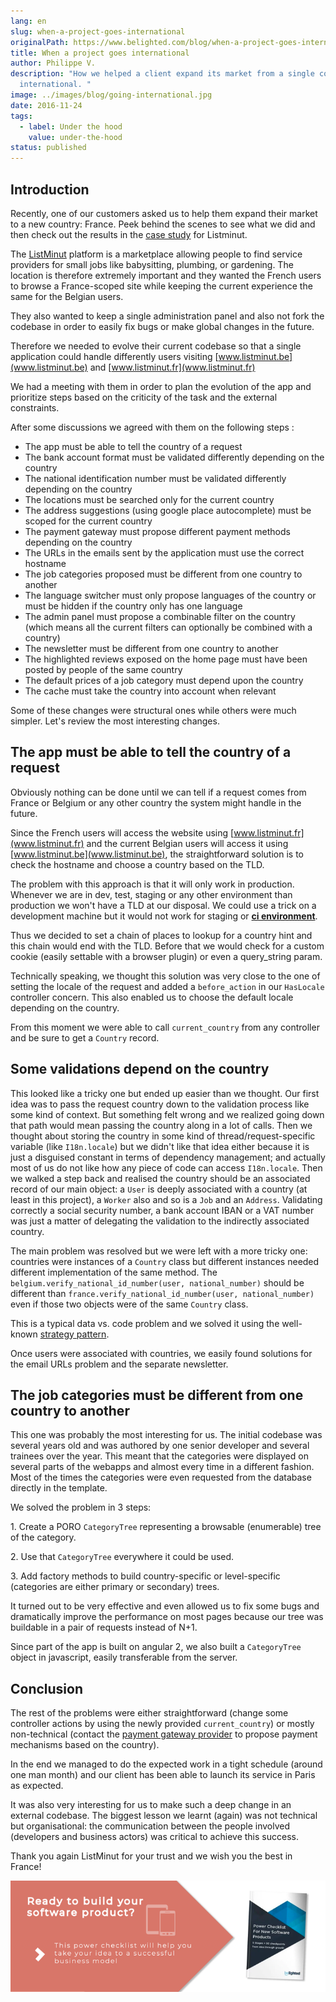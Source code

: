 ```yaml
---
lang: en
slug: when-a-project-goes-international
originalPath: https://www.belighted.com/blog/when-a-project-goes-international
title: When a project goes international
author: Philippe V.
description: "How we helped a client expand its market from a single country to
  international. "
image: ../images/blog/going-international.jpg
date: 2016-11-24
tags:
  - label: Under the hood
    value: under-the-hood
status: published
---
```

Introduction
------------

Recently, one of our customers asked us to help them expand their market to a new country: France. Peek behind the scenes to see what we did and then check out the results in the [case study](https://www.belighted.com/case-studies/listminut-increases-their-product-development-speed-by-90-with-belighted) for Listminut.

The [ListMinut](https://listminut.be) platform is a marketplace allowing people to find service providers for small jobs like babysitting, plumbing, or gardening. The location is therefore extremely important and they wanted the French users to browse a France-scoped site while keeping the current experience the same for the Belgian users. 

They also wanted to keep a single administration panel and also not fork the codebase in order to easily fix bugs or make global changes in the future.

Therefore we needed to evolve their current codebase so that a single application could handle differently users visiting [www.listminut.be](www.listminut.be) and [www.listminut.fr](www.listminut.fr)

We had a meeting with them in order to plan the evolution of the app and prioritize steps based on the criticity of the task and the external constraints.

After some discussions we agreed with them on the following steps :

*   The app must be able to tell the country of a request
*   The bank account format must be validated differently depending on the country
*   The national identification number must be validated differently depending on the country
*   The locations must be searched only for the current country
*   The address suggestions (using google place autocomplete) must be scoped for the current country
*   The payment gateway must propose different payment methods depending on the country
*   The URLs in the emails sent by the application must use the correct hostname
*   The job categories proposed must be different from one country to another
*   The language switcher must only propose languages of the country or must be hidden if the country only has one language
*   The admin panel must propose a combinable filter on the country (which means all the current filters can optionally be combined with a country)
*   The newsletter must be different from one country to another
*   The highlighted reviews exposed on the home page must have been posted by people of the same country
*   The default prices of a job category must depend upon the country
*   The cache must take the country into account when relevant

Some of these changes were structural ones while others were much simpler. Let's review the most interesting changes.

The app must be able to tell the country of a request
-----------------------------------------------------

Obviously nothing can be done until we can tell if a request comes from France or Belgium or any other country the system might handle in the future.

Since the French users will access the website using [www.listminut.fr](www.listminut.fr) and the current Belgian users will access it using [www.listminut.be](www.listminut.be), the straightforward solution is to check the hostname and choose a country based on the TLD.

The problem with this approach is that it will only work in production. Whenever we are in dev, test, staging or any other environment than production we won't have a TLD at our disposal. We could use a trick on a development machine but it would not work for staging or **[ci environment](https://www.belighted.com/blog/continuous-delivery-startups)**.

Thus we decided to set a chain of places to lookup for a country hint and this chain would end with the TLD. Before that we would check for a custom cookie (easily settable with a browser plugin) or even a query\_string param.

Technically speaking, we thought this solution was very close to the one of setting the locale of the request and added a `before_action` in our `HasLocale` controller concern. This also enabled us to choose the default locale depending on the country.

From this moment we were able to call `current_country` from any controller and be sure to get a `Country` record.

Some validations depend on the country
--------------------------------------

This looked like a tricky one but ended up easier than we thought. Our first idea was to pass the request country down to the validation process like some kind of context. But something felt wrong and we realized going down that path would mean passing the country along in a lot of calls. Then we thought about storing the country in some kind of thread/request-specific variable (like `I18n.locale`) but we didn't like that idea either because it is just a disguised constant in terms of dependency management; and actually most of us do not like how any piece of code can access `I18n.locale`. Then we walked a step back and realised the country should be an associated record of our main object: a `User` is deeply associated with a country (at least in this project), a `Worker` also and so is a `Job` and an `Address`. Validating correctly a social security number, a bank account IBAN or a VAT number was just a matter of delegating the validation to the indirectly associated country.

The main problem was resolved but we were left with a more tricky one: countries were instances of a `Country` class but different instances needed different implementation of the same method. The `belgium.verify_national_id_number(user, national_number)` should be different than `france.verify_national_id_number(user, national_number)` even if those two objects were of the same `Country` class.

This is a typical data vs. code problem and we solved it using the well-known [strategy pattern](https://www.oodesign.com/strategy-pattern.html).

Once users were associated with countries, we easily found solutions for the email URLs problem and the separate newsletter.

The job categories must be different from one country to another
----------------------------------------------------------------

This one was probably the most interesting for us. The initial codebase was several years old and was authored by one senior developer and several trainees over the year. This meant that the categories were displayed on several parts of the webapps and almost every time in a different fashion. Most of the times the categories were even requested from the database directly in the template.

We solved the problem in 3 steps:

1\. Create a PORO `CategoryTree` representing a browsable (enumerable) tree of the category.

2\. Use that `CategoryTree` everywhere it could be used.

3\. Add factory methods to build country-specific or level-specific (categories are either primary or secondary) trees.

It turned out to be very effective and even allowed us to fix some bugs and dramatically improve the performance on most pages because our tree was buildable in a pair of requests instead of N+1.

Since part of the app is built on angular 2, we also built a `CategoryTree` object in javascript, easily transferable from the server.

Conclusion
----------

The rest of the problems were either straightforward (change some controller actions by using the newly provided `current_country`) or mostly non-technical (contact the [payment gateway provider](https://www.belighted.com/blog/choosing-payment-processor-marketplace) to propose payment mechanisms based on the country).

In the end we managed to do the expected work in a tight schedule (around one man month) and our client has been able to launch its service in Paris as expected.

It was also very interesting for us to make such a deep change in an external codebase. The biggest lesson we learnt (again) was not technical but organisational: the communication between the people involved (developers and business actors) was critical to achieve this success.

Thank you again ListMinut for your trust and we wish you the best in France!

[![New Call-to-action](/content/images/legacy/UPTtKvQU_5rjKfQJ1Qjwk.png)](https://cta-redirect.hubspot.com/cta/redirect/1684659/fb3606cc-cc1b-47d0-ae85-2c9f69837fe2)